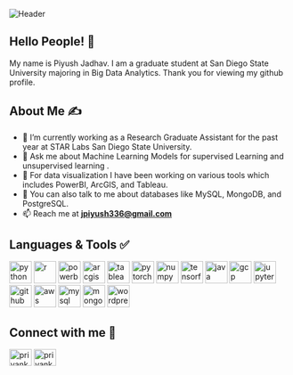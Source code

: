 

![Header](https://cdn.dribbble.com/users/1523313/screenshots/13671653/media/7c52f9d4b1117aa12f3bf9f9c3b9e1aa.gif)

## Hello People! &#128075;

My name is Piyush Jadhav. I am a graduate student at San Diego State University majoring in Big Data Analytics. Thank you for viewing my github profile.

## About Me &#9997;
-  🔭 I’m currently working as a Research Graduate Assistant for the past year at STAR Labs San Diego State University.
- 💬 Ask me about Machine Learning Models for supervised Learning and unsupervised learning .
- 💬 For data visualization I have been working on various tools which includes PowerBI, ArcGIS, and Tableau.
- 💬 You can also talk to me about databases like MySQL, MongoDB, and PostgreSQL.
-  📫 Reach me at **jpiyush336@gmail.com**


## Languages & Tools &#9989;
<p align='left'>
  <img src="https://www.svgrepo.com/show/452091/python.svg" alt="python" width="40" height="40"/>
    <img src='https://upload.wikimedia.org/wikipedia/commons/thumb/1/1b/R_logo.svg/1920px-R_logo.svg.png' width="40" height="40" alt="r">
   <img src='https://1000logos.net/wp-content/uploads/2022/08/Microsoft-Power-BI-Logo.png' width="40" height="40" alt="powerbi">
     <img src='https://upload.wikimedia.org/wikipedia/commons/7/7e/ArcGIS_logo_%28cropped%29.png?20210321190132' width="40" height="40" alt="arcgis">
  <img src="https://www.svgrepo.com/show/354428/tableau-icon.svg" alt="tableau" width="40" height="40">
  <img src='https://www.svgrepo.com/show/354240/pytorch.svg' alt="pytorch" width="40" height="40">
  <img src='https://www.svgrepo.com/show/373938/numpy.svg' alt="numpy" width="40" height="40">
   <img src='https://www.svgrepo.com/show/354440/tensorflow.svg' width="40" height="40" alt="tensorflow">
     <img src='https://www.svgrepo.com/show/452234/java.svg' width="40" height="40" alt="java">
       <img src='https://www.svgrepo.com/show/448223/gcp.svg' width="40" height="40" alt="gcp">
  <img src='https://www.svgrepo.com/show/353949/jupyter.svg' width="40" height="40" alt="jupyter notebook">
  <img src='https://www.svgrepo.com/show/475654/github-color.svg' width="40" height="40" alt="github">
  <img src='https://www.svgrepo.com/show/448266/aws.svg' width="40" height="40" alt="aws">
     <img src='https://www.svgrepo.com/show/303251/mysql-logo.svg' width="40" height="40" alt="mysql">
       <img src='https://www.svgrepo.com/show/439231/mongodb.svg' width="40" height="40" alt="mongodb">
  <img src='https://www.svgrepo.com/show/475696/wordpress-color.svg' width="40" height="40" alt="wordpress">
  
</p>

##  Connect with me &#129309;
<p align="left">
<a href="https://www.linkedin.com/in/piyushjadhav04/" target="blank"><img align="center" src="https://raw.githubusercontent.com/rahuldkjain/github-profile-readme-generator/master/src/images/icons/Social/linked-in-alt.svg" alt="priyankabirajdar" height="30" width="40" /></a>
<a href="https://github.com/pjadhav5510" target="blank"><img align="center" src="https://cdn.jsdelivr.net/npm/simple-icons@3.0.1/icons/github.svg" alt="priyankabirajdar" height="30" width="40" /></a>  



[1.1]: https://i.imgur.com/Vahbdkj.png (linkedin icon)
  
